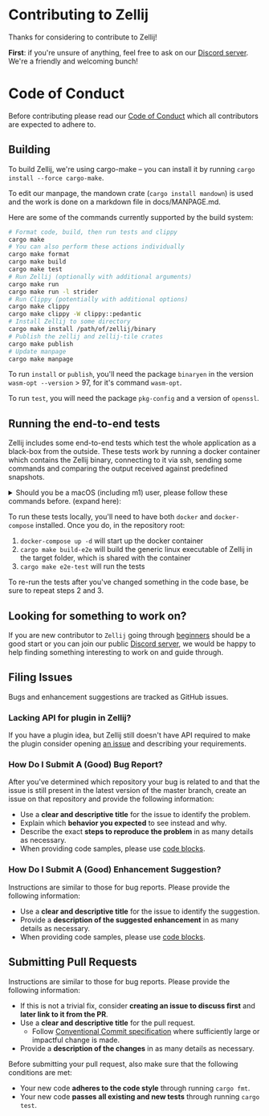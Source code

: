 # Contributing to Zellij

Thanks for considering to contribute to Zellij!

**First**: if you're unsure of anything, feel free to ask on our [Discord
server](https://discord.gg/MHV3n76PDq). We're a friendly and welcoming bunch!

# Code of Conduct

Before contributing please read our [Code of Conduct](CODE_OF_CONDUCT.md) which
all contributors are expected to adhere to.

## Building
To build Zellij, we're using cargo-make – you can install it by running `cargo
install --force cargo-make`. 

To edit our manpage, the mandown crate (`cargo install
mandown`) is used and the work is done on a markdown file in docs/MANPAGE.md.

Here are some of the commands currently supported by the build system:

```sh
# Format code, build, then run tests and clippy
cargo make
# You can also perform these actions individually
cargo make format
cargo make build
cargo make test
# Run Zellij (optionally with additional arguments)
cargo make run
cargo make run -l strider
# Run Clippy (potentially with additional options)
cargo make clippy
cargo make clippy -W clippy::pedantic
# Install Zellij to some directory
cargo make install /path/of/zellij/binary
# Publish the zellij and zellij-tile crates
cargo make publish
# Update manpage
cargo make manpage
```

To run `install` or `publish`, you'll need the package `binaryen` in the
version `wasm-opt --version` > 97, for it's command `wasm-opt`.

To run `test`, you will need the package `pkg-config` and a version of `openssl`.

## Running the end-to-end tests
Zellij includes some end-to-end tests which test the whole application as a black-box from the outside.
These tests work by running a docker container which contains the Zellij binary, connecting to it via ssh, sending some commands and comparing the output received against predefined snapshots.

<details>
<summary>Should you be a macOS (including m1) user, please follow these commands before. (expand here):</summary>

1. `rustup target add x86_64-unknown-linux-musl`
2. `brew install messense/macos-cross-toolchains/x86_64-unknown-linux-musl`
3. `export CC_x86_64_unknown_linux_musl=$(brew --prefix)/bin/x86_64-unknown-linux-musl-gcc`
4. `export AR_x86_64_unknown_linux_musl=$(brew --prefix)/bin/x86_64-unknown-linux-musl-ar`
5. `export CARGO_TARGET_X86_64_UNKNOWN_LINUX_MUSL_LINKER=$CC_x86_64_unknown_linux_musl`
</details>

To run these tests locally, you'll need to have both `docker` and `docker-compose` installed.
Once you do, in the repository root:

1. `docker-compose up -d` will start up the docker container
2. `cargo make build-e2e` will build the generic linux executable of Zellij in the target folder, which is shared with the container
3. `cargo make e2e-test` will run the tests

To re-run the tests after you've changed something in the code base, be sure to repeat steps 2 and 3.

## Looking for something to work on?

If you are new contributor to `Zellij` going through
[beginners][good-first-issue] should be a good start or you can join our public
[Discord server][discord-invite-link], we would be happy to help finding
something interesting to work on and guide through.

[discord-invite-link]: https://discord.gg/feHDHahHCz 
[good-first-issue]: https://github.com/zellij-org/zellij/labels/good%20first%20issue

## Filing Issues

Bugs and enhancement suggestions are tracked as GitHub issues.

### Lacking API for plugin in Zellij?

If you have a plugin idea, but Zellij still doesn't have API required to make
the plugin consider opening [an issue][plugin-issue] and describing your
requirements.

[plugin-issue]:
https://github.com/zellij-org/zellij/issues/new?assignees=&labels=plugin%20system

### How Do I Submit A (Good) Bug Report?

After you've determined which repository your bug is related to and that the
issue is still present in the latest version of the master branch, create an
issue on that repository and provide the following information:

- Use a **clear and descriptive title** for the issue to identify the problem.
- Explain which **behavior you expected** to see instead and why.
- Describe the exact **steps to reproduce the problem** in as many details as
  necessary.
- When providing code samples, please use [code blocks][code-blocks].

### How Do I Submit A (Good) Enhancement Suggestion?

Instructions are similar to those for bug reports. Please provide the following
information:

- Use a **clear and descriptive title** for the issue to identify the
  suggestion.
- Provide a **description of the suggested enhancement** in as many details as
  necessary.
- When providing code samples, please use [code blocks][code-blocks].

[code-blocks]:
https://help.github.com/articles/creating-and-highlighting-code-blocks/

## Submitting Pull Requests

Instructions are similar to those for bug reports. Please provide the following
information:

- If this is not a trivial fix, consider **creating an issue to discuss first**
  and **later link to it from the PR**.
- Use a **clear and descriptive title** for the pull request.
    - Follow [Conventional Commit
      specification](https://www.conventionalcommits.org/en/v1.0.0/) where
      sufficiently large or impactful change is made.
- Provide a **description of the changes** in as many details as necessary.

Before submitting your pull request, also make sure that the following
conditions are met:

- Your new code **adheres to the code style** through running `cargo fmt`.
- Your new code **passes all existing and new tests** through running `cargo
  test`.
